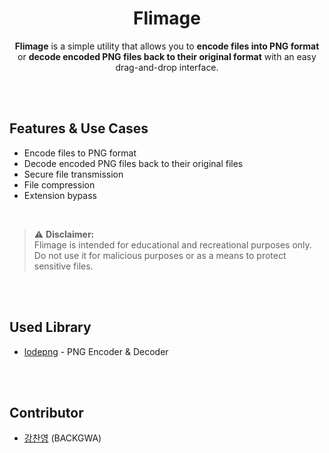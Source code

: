 <div align="center">

# Flimage
**Flimage** is a simple utility that allows you to **encode files into PNG format** or **decode encoded PNG files back to their original format** with an easy drag-and-drop interface.

</div>

<br><br>

## Features & Use Cases

- Encode files to PNG format
- Decode encoded PNG files back to their original files
- Secure file transmission
- File compression
- Extension bypass

<br>

> ⚠️ **Disclaimer:**  
Flimage is intended for educational and recreational purposes only. Do not use it for malicious purposes or as a means to protect sensitive files.

<br><br>

## Used Library
- [lodepng](https://github.com/lvandeve/lodepng) - PNG Encoder & Decoder

<br><br>

## Contributor
- [강찬영](https://github.com/BackGwa/) (BACKGWA)